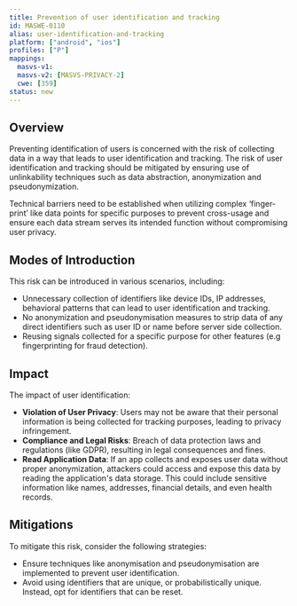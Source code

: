 ```yaml
---
title: Prevention of user identification and tracking  
id: MASWE-0110
alias: user-identification-and-tracking
platform: ["android", "ios"]
profiles: ["P"]
mappings:
  masvs-v1: 
  masvs-v2: [MASVS-PRIVACY-2]
  cwe: [359]
status: new
---
```


## Overview
Preventing identification of users is concerned with the risk of collecting data in a way that leads to user identification and tracking. The risk of user identification and tracking should be mitigated by ensuring use of unlinkability techniques such as data abstraction, anonymization and pseudonymization.

Technical barriers need to be established when utilizing complex ‘finger-print’ like data points for specific purposes to prevent cross-usage and ensure each data stream serves its intended function without compromising user privacy.


## Modes of Introduction

This risk can be introduced in various scenarios, including:

- Unnecessary collection of identifiers like device IDs, IP addresses, behavioral patterns that can lead to user identification and tracking.
- No anonymization and pseudonymisation measures to strip data of any direct identifiers such as user ID or name before server side collection.
- Reusing signals collected for a specific purpose for other features (e.g fingerprinting for fraud detection).


## Impact

The impact of user identification:

- **Violation of User Privacy**: Users may not be aware that their personal information is being collected for tracking purposes, leading to privacy infringement.
- **Compliance and Legal Risks**: Breach of data protection laws and regulations (like GDPR), resulting in legal consequences and fines.
- **Read Application Data**: If an app collects and exposes user data without proper anonymization, attackers could access and expose this data by reading the application's data storage. This could include sensitive information like names, addresses, financial details, and even health records.

## Mitigations

To mitigate this risk, consider the following strategies:

- Ensure techniques like anonymisation and pseudonymisation are implemented to prevent user identification.
- Avoid using identifiers that are unique, or probabilistically unique. Instead, opt for identifiers that can be reset.
